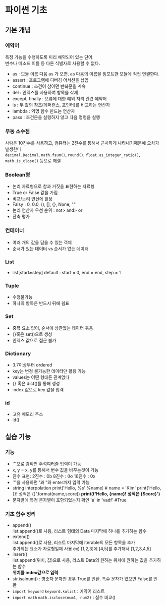 # 파이썬 기초
## 기본 개념
### 예약어
특정 기능을 수행하도록 미리 예약되어 있는 단어.  
변수나 메소드 이름 등 다른 식별자로 사용할 수 없다.
- as : 모듈 이름 다음 as 가 오면, as 다음의 이름을 임포트한 모듈에 직접 연결한다.
- assert : 프로그램에 디버깅 어서션을 삽입
- continue : 조건이 참이면 반복문을 계속
- del : 인덱스를 사용하여 항목을 삭제
- except, finally : 오류에 대한 예외 처리 관련 예약어
- is : 두 값의 참조(레퍼런스, 포인터)를 비교하는 연산자
- lambda : 익명 함수 만드는 연산자
- pass : 조건문을 실행하지 않고 다음 명령을 실행

### 부동 소수점
사람은 10진수를 사용하고, 컴퓨터는 2진수를 통해서 근사하게 나타내기때문에 오차가 발생한다  
`decimal.Decimal`, `math.fsum()`, `round()`, `float.as_integer_ratio()`, `math.is_close()` 등으로 해결

### Boolean형
- 논리 자료형으로 참과 거짓을 표현하는 자료형
- True or False 값을 가짐
- 비교/논리 연산에 활용
- Falsy : 0, 0.0, (), [], {}, None, ""
- 논리 연산자 우선 순위 : not> and> or
- 단축 평가

### 컨테이너
- 여러 개의 값을 담을 수 있는 객체
- 순서가 있는 데이터 vs 순서가 없는 데이터

### List
- list\[start:end:step\]
default : start = 0, end = end, step = 1

### Tuple
- 수정불가능
- 하나의 항목은 반드시 뒤에 쉼표

### Set
- 중복 요소 없이, 순서에 상관없는 데이터 묶음
- {}혹은 set()으로 생성
- 인덱스 값으로 접근 불가

### Dictionary
- 3.7이상부터 ordered
- key는 변경 불가능한 데이터만 활용 가능
- values는 어떤 형태든 관계없다
- {} 혹은 dict()를 통해 생성
- index 값으로 key 값을 입력

### id
- 고유 메모리 주소
- id()

## 실습 기능
### 기능
- '''으로 감싸면 주석여러줄 입력이 가능
- x, y = x, y를 통해서 변수 값을 바꾸는것이 가능
- 진수 표현:
2진수 : 0b
8진수 : 0o
16진수 : 0x
- '''을 사용하면 '과 "와 enter까지 입력 가능
- string interpolation
print('Hello, %s' %name) # name = 'Kim'
print('Hello, {}! 성적은 {}'.format(name,score))
**print(f'Hello, {name}! 성적은 {Score}')**
- 문자열에 특정 문자열이 포함되었는지 확인
'a' in 'vadf' #True 

### 기초 함수 정리
- append()  
list.append()로 사용, 리스트 형태의 Data 마지막에 하나를 추가하는 함수
- extend()  
list.append()로 사용, 리스트 마지막에 iterable의 모든 항목을 추가  
추가되는 요소가 자료형일때 사용 
ex) [1,2,3]에 [4,5]를 추가해서 [1,2,3,4,5]
- insert()  
list.append(위치, 값)으로 사용, 리스트 Data의 원하는 위치에 원하는 값을 추가하는 함수  
**위치를 index값으로 입력**
- str.isalnum() : 영숫자 문자인 경우 True를 반환. 특수 문자가 있으면 False를 반환
- `import keyword` `keyword.kwlist` : 예약어 리스트
- `import math` `math.isclose(num1, num2)` : 실수 비교()
